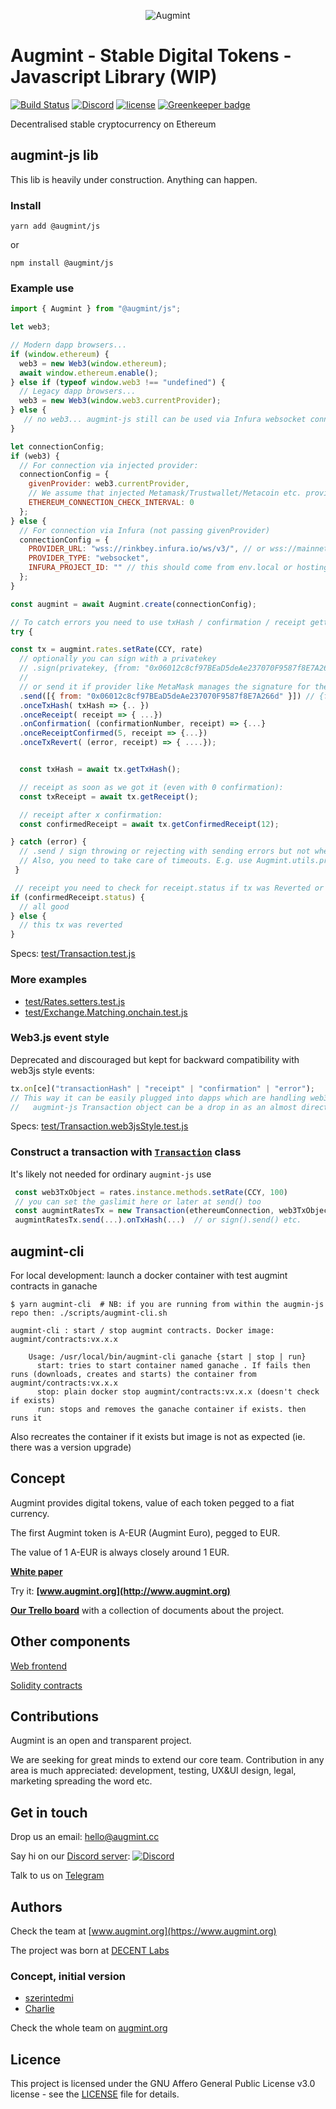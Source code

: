 <span style="display:block;text-align:center">![Augmint](http://www.augmint.cc/android-chrome-192x192.png)
</span>

# Augmint - Stable Digital Tokens - Javascript Library (WIP)

[![Build Status](https://travis-ci.com/Augmint/augmint-js.svg?branch=staging)](https://travis-ci.com/Augmint/augmint-js)
[![Discord](https://img.shields.io/discord/407574313810788364.svg)](https://discord.gg/PwDmsnu)
[![license](https://img.shields.io/github/license/Augmint/augmint-js.svg)](https://github.com/Augmint/augmint-js/blob/master/LICENSE) [![Greenkeeper badge](https://badges.greenkeeper.io/Augmint/augmint-js.svg)](https://greenkeeper.io/)

Decentralised stable cryptocurrency on Ethereum

## augmint-js lib

This lib is heavily under construction. Anything can happen.

### Install

```
yarn add @augmint/js
```

or

```
npm install @augmint/js
```

### Example use

```js
import { Augmint } from "@augmint/js";

let web3;

// Modern dapp browsers...
if (window.ethereum) {
  web3 = new Web3(window.ethereum);
  await window.ethereum.enable();
} else if (typeof window.web3 !== "undefined") {
  // Legacy dapp browsers...
  web3 = new Web3(window.web3.currentProvider);
} else {
   // no web3... augmint-js still can be used via Infura websocket connection
}

let connectionConfig;
if (web3) {
  // For connection via injected provider:
  connectionConfig = {
    givenProvider: web3.currentProvider,
    // We assume that injected Metamask/Trustwallet/Metacoin etc. provider takes care of reconnections
    ETHEREUM_CONNECTION_CHECK_INTERVAL: 0
  };
} else {
  // For connection via Infura (not passing givenProvider)
  connectionConfig = {
    PROVIDER_URL: "wss://rinkbey.infura.io/ws/v3/", // or wss://mainnet.infura.io/ws/v3/ or  ws://localhost:8545
    PROVIDER_TYPE: "websocket",
    INFURA_PROJECT_ID: "" // this should come from env.local or hosting env setting
  };
}

const augmint = await Augmint.create(connectionConfig);

// To catch errors you need to use txHash / confirmation / receipt getters:
try {

const tx = augmint.rates.setRate(CCY, rate)
  // optionally you can sign with a privatekey
  // .sign(privatekey, {from: "0x06012c8cf97BEaD5deAe237070F9587f8E7A266d"} )
  //
  // or send it if provider like MetaMask manages the signature for the given sender address
  .send([{ from: "0x06012c8cf97BEaD5deAe237070F9587f8E7A266d" }]) // {from: 0x..} only needed if it's not signed
  .onceTxHash( txHash => {.. })
  .onceReceipt( receipt => { ...})
  .onConfirmation( (confirmationNumber, receipt) => {...}
  .onceReceiptConfirmed(5, receipt => {...})
  .onceTxRevert( (error, receipt) => { ....});


  const txHash = await tx.getTxHash();

  // receipt as soon as we got it (even with 0 confirmation):
  const txReceipt = await tx.getReceipt();

  // receipt after x confirmation:
  const confirmedReceipt = await tx.getConfirmedReceipt(12);

} catch (error) {
  // .send / sign throwing or rejecting with sending errors but not when tx reverts!
  // Also, you need to take care of timeouts. E.g. use Augmint.utils.promiseTimeout()
 }

 // receipt you need to check for receipt.status if tx was Reverted or not.
if (confirmedReceipt.status) {
  // all good
} else {
  // this tx was reverted
}
```

Specs: [test/Transaction.test.js](https://github.com/Augmint/augmint-js/blob/tx_reorg/test/Transaction.test.js)

### More examples

-   [test/Rates.setters.test.js](https://github.com/Augmint/augmint-js/blob/tx_reorg/test/Rates.setters.test.js)
-   [test/Exchange.Matching.onchain.test.js](https://github.com/Augmint/augmint-js/blob/tx_reorg/test/Exchange.Matching.onchain.test.js)

### Web3.js event style

Deprecated and discouraged but kept for backward compatibility with web3js style events:

```js
tx.on[ce]("transactionHash" | "receipt" | "confirmation" | "error");
// This way it can be easily plugged into dapps which are handling web3js tx objects:
//   augmint-js Transaction object can be a drop in as an almost direct replacement of webjs transactioObject
```

Specs: [test/Transaction.web3jsStyle.test.js](https://github.com/Augmint/augmint-js/blob/tx_reorg/test/Transaction.web3jsStyle.test.js)

### Construct a transaction with [`Transaction`](./src/Transaction.ts) class

It's likely not needed for ordinary `augmint-js` use

```js
 const web3TxObject = rates.instance.methods.setRate(CCY, 100)
 // you can set the gaslimit here or later at send() too
 const augmintRatesTx = new Transaction(ethereumConnection, web3TxObject, { gasLimit: 200000 } );
 augmintRatesTx.send(...).onTxHash(...)  // or sign().send() etc.
```

## augmint-cli

For local development: launch a docker container with test augmint contracts in ganache

```
$ yarn augmint-cli  # NB: if you are running from within the augmin-js repo then: ./scripts/augmint-cli.sh

augmint-cli : start / stop augmint contracts. Docker image: augmint/contracts:vx.x.x

    Usage: /usr/local/bin/augmint-cli ganache {start | stop | run}
      start: tries to start container named ganache . If fails then runs (downloads, creates and starts) the container from augmint/contracts:vx.x.x
      stop: plain docker stop augmint/contracts:vx.x.x (doesn't check if exists)
      run: stops and removes the ganache container if exists. then runs it
```

Also recreates the container if it exists but image is not as expected (ie. there was a version upgrade)

## Concept

Augmint provides digital tokens, value of each token pegged to a fiat currency.

The first Augmint token is A-EUR (Augmint Euro), pegged to EUR.

The value of 1 A-EUR is always closely around 1 EUR.

**[White paper](http://bit.ly/augmint-wp)**

Try it: **[www.augmint.org](http://www.augmint.org)**

**[Our Trello board](https://trello.com/b/RYGAt2so/augmint-documents)** with a collection of documents about the project.

## Other components

[Web frontend](https://github.com/Augmint/augmint-web)

[Solidity contracts](https://github.com/Augmint/augmint-contracts)

## Contributions

Augmint is an open and transparent project.

We are seeking for great minds to extend our core team. Contribution in any area is much appreciated: development, testing, UX&UI design, legal, marketing spreading the word etc.

## Get in touch

Drop us an email: hello@augmint.cc

Say hi on our [Discord server](https://discord.gg/PwDmsnu): [![Discord](https://img.shields.io/discord/407574313810788364.svg)](https://discord.gg/PwDmsnu)

Talk to us on [Telegram](https://t.me/augmint)

## Authors

Check the team at [www.augmint.org](https://www.augmint.org)

The project was born at [DECENT Labs](http://www.decent.org)

### Concept, initial version

-   [szerintedmi](https://github.com/szerintedmi)
-   [Charlie](https://github.com/krosza)

Check the whole team on [augmint.org](http://www.augmint.org)

## Licence

This project is licensed under the GNU Affero General Public License v3.0 license - see the [LICENSE](LICENSE) file for details.
